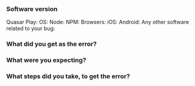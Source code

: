 <!--

Got a question?
===
The issue list of this repo is **exclusively** for bug reports and feature requests. For simple questions, please use the following resources:

- Read the docs: http://quasar-framework.org
- For simple/quick questions ask on the Discord chat room: http://chat.quasar-framework.org
- For complex questions or requiring help, ask on the forum: https://forum.quasar-framework.org/

Reporting a bug?
================
- Are you sure it isn't already reported? Do a search first! It may have already been answered or even fixed in the development branch (`dev`).

- Are you sure you are reporting to the right repo? If you are not reporting an issue which deals directly with Quasar distributable, then there are [multiple Quasar repos](https://github.com/quasarframework) besides this one. Find the right one.

- Check if the issue is reproducible with the latest stable version of Quasar Play. If you are using a pre-release, please indicate the specific version you are using.

- It is **required** that you clearly describe the steps necessary to reproduce the issue you are running into. Issues with no clear repro steps will not be triaged. If an issue labeled "need repro" receives no further input from the issue author for more than 5 days, it will be closed.

- If your issue is resolved but still open, don’t hesitate to close it. In case you found a solution by yourself, it could be helpful to explain how you fixed it.

Have a feature suggestion/request?
=======================
Remove the template from below and provide thoughtful commentary *and code samples* on what this feature means for your product. What will it allow you to do that you can't do today? How will it make current workarounds straightforward? What potential bugs and edge cases does it help to avoid? etc. Please keep it product-centric.
-->

<!-- BUG REPORT TEMPLATE -->
### Software version

<!-- You can use the `quasar info` command and copy paste it here -->
Quasar Play:
OS:
Node:
NPM:
Browsers:
iOS:
Android:
Any other software related to your bug:

### What did you get as the error?

### What were you expecting?

### What steps did you take, to get the error?
